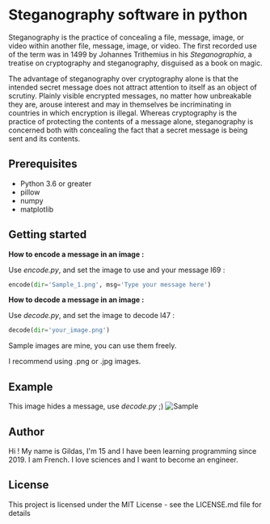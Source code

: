# Steganography software in python
Steganography is the practice of concealing a file, message, image, or video within another file, message, image, or video.
The first recorded use of the term was in 1499 by Johannes Trithemius in his *Steganographia*, a treatise on cryptography and steganography, disguised as a book on magic.

The advantage of steganography over cryptography alone is that the intended secret message does not attract attention to itself as an object of scrutiny. Plainly visible encrypted messages, no matter how unbreakable they are, arouse interest and may in themselves be incriminating in countries in which encryption is illegal. Whereas cryptography is the practice of protecting the contents of a message alone, steganography is concerned both with concealing the fact that a secret message is being sent and its contents.

## Prerequisites
- Python 3.6 or greater
- pillow
- numpy
- matplotlib

## Getting started
**How to encode a message in an image :**

Use *encode.py*, and set the image to use and your message l69 :
```python
encode(dir='Sample_1.png', msg='Type your message here')
```
**How to decode a message in an image :**

Use *decode.py*, and set the image to decode l47 :
```python
decode(dir='your_image.png')
```
Sample images are mine, you can use them freely.

I recommend using .png or .jpg images.

## Example
This image hides a message, use *decode.py* ;)
![Sample](https://github.com/gildas-ev/Steganography/blob/master/Sample_1.png)

## Author
Hi ! My name is Gildas, I'm 15 and I have been learning programming since 2019. I am French. I love sciences and I want to become an engineer.

## License
This project is licensed under the MIT License - see the LICENSE.md file for details
